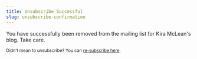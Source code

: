 ```yaml
---
title: Unsubscribe Successful
slug: unsubscribe-confirmation
---
```


You have successfully been removed from the mailing list for Kira McLean's blog. Take care.

<small>Didn't mean to unsubscribe? You can <a href="/newsletter">re-subscribe  here</a>.
